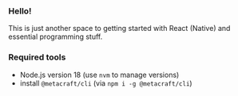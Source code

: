 ### Hello!
This is just another space to getting started with React (Native) and essential programming stuff.

### Required tools
- Node.js version 18 (use `nvm` to manage versions)
- install `@metacraft/cli` (via `npm i -g @metacraft/cli`)

